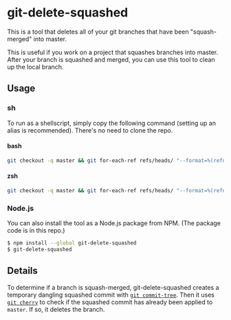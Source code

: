 # git-delete-squashed

This is a tool that deletes all of your git branches that have been "squash-merged" into master.

This is useful if you work on a project that squashes branches into master. After your branch is squashed and merged, you can use this tool to clean up the local branch.

## Usage

### sh

To run as a shellscript, simply copy the following command (setting up an alias is recommended). There's no need to clone the repo.

#### bash

```bash
git checkout -q master && git for-each-ref refs/heads/ "--format=%(refname:short)" | while read branch; do mergeBase=$(git merge-base master $branch) && [[ $(git cherry master $(git commit-tree $(git rev-parse $branch^{tree}) -p $mergeBase -m _)) == "-"* ]] && git branch -D $branch; done
```

#### zsh

```zsh
git checkout -q master && git for-each-ref refs/heads/ "--format=%(refname:short)" | while read branch; do mergeBase=$(git merge-base master $branch) && [[ $(git cherry master $(git commit-tree $(git rev-parse "$branch^{tree}") -p $mergeBase -m _)) == "-"* ]] && git branch -D $branch; done
```

### Node.js

You can also install the tool as a Node.js package from NPM. (The package code is in this repo.)

```bash
$ npm install --global git-delete-squashed
$ git-delete-squashed
```

## Details

To determine if a branch is squash-merged, git-delete-squashed creates a temporary dangling squashed commit with [`git commit-tree`](https://git-scm.com/docs/git-commit-tree). Then it uses [`git cherry`](https://git-scm.com/docs/git-cherry) to check if the squashed commit has already been applied to `master`. If so, it deletes the branch.
